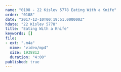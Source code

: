 ```yaml
---
name: "0108 - 22 Kislev 5778 Eating With a Knife"
order: "0108"
date: "2017-12-10T00:19:51.000000Z"
hdate: "22 Kislev 5778"
title: "Eating With a Knife"
keywords: []
file:
- ext: ".m4a"
  mime: "video/mp4"
  size: 1938812
  duration: "4:00"
published: true
---
```


